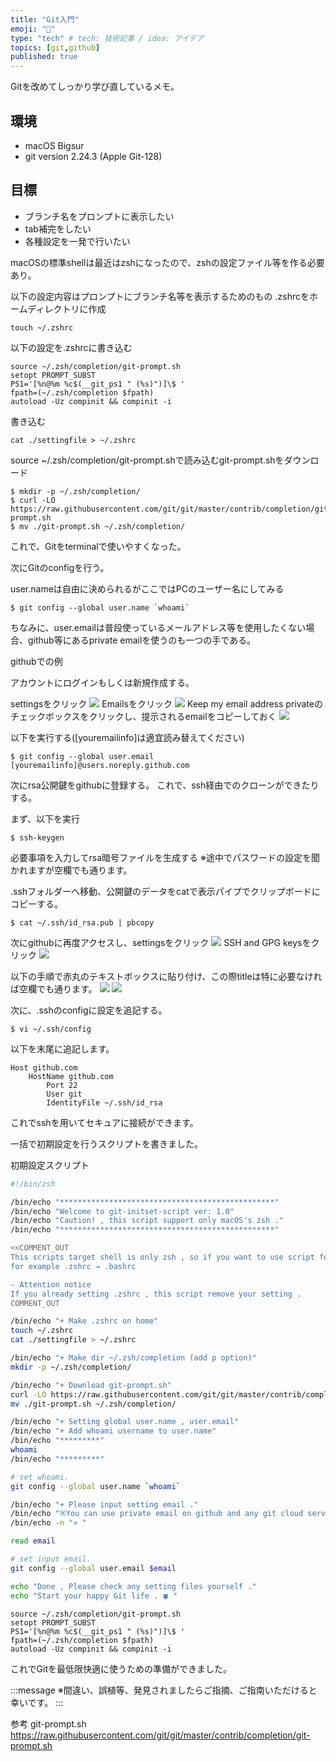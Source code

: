 ```yaml
---
title: "Git入門"
emoji: "👏"
type: "tech" # tech: 技術記事 / idea: アイデア
topics: [git,github]
published: true
---
```


Gitを改めてしっかり学び直しているメモ。

## 環境
+ macOS Bigsur
+ git version 2.24.3 (Apple Git-128)

## 目標
+ ブランチ名をプロンプトに表示したい
+ tab補完をしたい
+ 各種設定を一発で行いたい

macOSの標準shellは最近はzshになったので、zshの設定ファイル等を作る必要あり。

以下の設定内容はプロンプトにブランチ名等を表示するためのもの
.zshrcをホームディレクトリに作成

```bash:terminal
touch ~/.zshrc
```

以下の設定を.zshrcに書き込む

```bash:settingfile
source ~/.zsh/completion/git-prompt.sh
setopt PROMPT_SUBST
PS1='[%n@%m %c$(__git_ps1 " (%s)")]\$ '
fpath=(~/.zsh/completion $fpath)
autoload -Uz compinit && compinit -i
```

書き込む
```
cat ./settingfile > ~/.zshrc
```

source ~/.zsh/completion/git-prompt.shで読み込むgit-prompt.shをダウンロード

```bash:terminal
$ mkdir -p ~/.zsh/completion/
$ curl -LO https://raw.githubusercontent.com/git/git/master/contrib/completion/git-prompt.sh
$ mv ./git-prompt.sh ~/.zsh/completion/
```
これで、Gitをterminalで使いやすくなった。

次にGitのconfigを行う。

user.nameは自由に決められるがここではPCのユーザー名にしてみる

```bash:terminal
$ git config --global user.name `whoami`
```

ちなみに、user.emailは普段使っているメールアドレス等を使用したくない場合、github等にあるprivate emailを使うのも一つの手である。

githubでの例

アカウントにログインもしくは新規作成する。

settingsをクリック
![](https://storage.googleapis.com/zenn-user-upload/gmhwf6c18961g7wtcc4c0mjvg84f)
Emailsをクリック
![](https://storage.googleapis.com/zenn-user-upload/at3s778pn0ndcnp3yulml14ilt67)
Keep my email address privateのチェックボックスをクリックし、提示されるemailをコピーしておく
![](https://storage.googleapis.com/zenn-user-upload/zej381k46kgsqf4b4uk1tss2sr0p)

以下を実行する([youremailinfo]は適宜読み替えてください)
```bash:terminal
$ git config --global user.email [youremailinfo]@users.noreply.github.com
```

次にrsa公開鍵をgithubに登録する。
これで、ssh経由でのクローンができたりする。

まず、以下を実行
```bash:terminal
$ ssh-keygen
```
必要事項を入力してrsa暗号ファイルを生成する
※途中でパスワードの設定を聞かれますが空欄でも通ります。

.sshフォルダーへ移動、公開鍵のデータをcatで表示パイプでクリップボードにコピーする。

```bash:terminal
$ cat ~/.ssh/id_rsa.pub | pbcopy
```

次にgithubに再度アクセスし、settingsをクリック
![](https://storage.googleapis.com/zenn-user-upload/gmhwf6c18961g7wtcc4c0mjvg84f)
SSH and GPG keysをクリック
![](https://storage.googleapis.com/zenn-user-upload/topc4ijpvgfxa65thz0y6ltjfa13)

以下の手順で赤丸のテキストボックスに貼り付け、この際titleは特に必要なければ空欄でも通ります。
![](https://storage.googleapis.com/zenn-user-upload/v11clunaov465jsbsfhky5pm2y43)
![](https://storage.googleapis.com/zenn-user-upload/h23ko0sxmjvzak7qp2kl476kwshm)

次に、.sshのconfigに設定を追記する。

```bash:terminal
$ vi ~/.ssh/config
```

以下を末尾に追記します。

```bash:config
Host github.com
    HostName github.com
        Port 22
        User git
        IdentityFile ~/.ssh/id_rsa
```
これでsshを用いてセキュアに接続ができます。

一括で初期設定を行うスクリプトを書きました。

初期設定スクリプト
```bash:git_initset_script.sh
#!/bin/zsh

/bin/echo "************************************************"
/bin/echo "Welcome to git-initset-script ver: 1.0"
/bin/echo "Caution! , this script support only macOS's zsh ."
/bin/echo "************************************************"

<<COMMENT_OUT
This scripts target shell is only zsh , so if you want to use script for bash , please regulation yourself .
for example .zshrc → .bashrc

- Attention notice
If you already setting .zshrc , this script remove your setting .
COMMENT_OUT

/bin/echo "+ Make .zshrc on home"
touch ~/.zshrc
cat ./settingfile > ~/.zshrc

/bin/echo "+ Make dir ~/.zsh/completion (add p option)"
mkdir -p ~/.zsh/completion/

/bin/echo "+ Download git-prompt.sh"
curl -LO https://raw.githubusercontent.com/git/git/master/contrib/completion/git-prompt.sh
mv ./git-prompt.sh ~/.zsh/completion/

/bin/echo "+ Setting global user.name , user.email"
/bin/echo "+ Add whoami username to user.name"
/bin/echo "*********"
whoami
/bin/echo "*********"

# set whoami.
git config --global user.name `whoami`

/bin/echo "+ Please input setting email ."
/bin/echo "※You can use private email on github and any git cloud service's private email ."
/bin/echo -n "» "

read email

# set input email.
git config --global user.email $email

echo "Done , Please check any setting files yourself ."
echo "Start your happy Git life . 🍀 "
```

```bash:settingfile
source ~/.zsh/completion/git-prompt.sh
setopt PROMPT_SUBST
PS1='[%n@%m %c$(__git_ps1 " (%s)")]\$ '
fpath=(~/.zsh/completion $fpath)
autoload -Uz compinit && compinit -i
```

これでGitを最低限快適に使うための準備ができました。

:::message
※間違い、誤植等、発見されましたらご指摘、ご指南いただけると幸いです。
:::

参考
git-prompt.sh https://raw.githubusercontent.com/git/git/master/contrib/completion/git-prompt.sh
